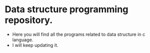 # Data structure programming repository.
- Here you will find all the programs related to data structure in c language.
- I will keep updating it.